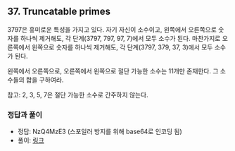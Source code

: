 ## 37. Truncatable primes

3797은 흥미로운 특성을 가지고 있다. 자기 자신이 소수이고, 왼쪽에서 오른쪽으로 숫자를 하나씩 제거해도, 각 단계(3797, 797, 97, 7)에서 모두 소수가 된다. 마찬가지로 오른쪽에서 왼쪽으로 숫자를 하나씩 제거해도, 각 단계(3797, 379, 37, 3)에서 모두 소수가 된다.

왼쪽에서 오른쪽으로, 오른쪽에서 왼쪽으로 절단 가능한 소수는 11개만 존재한다. 그 소수들의 합을 구하여라.

참고: 2, 3, 5, 7은 절단 가능한 소수로 간주하지 않는다.

### 정답과 풀이

* 정답: NzQ4MzE3 (스포일러 방지를 위해 base64로 인코딩 됨)
* 풀이: [링크](./explanation.md)
